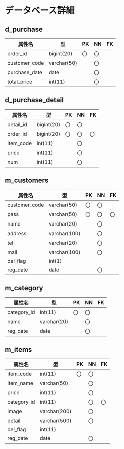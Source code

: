 # データべース詳細

## d_purchase 

| 属性名 | 型 | PK | NN | FK |
|--------|----|----|----|----|
|order_id|bigint(20)|〇|〇||
|customer_code|varchar(50)||〇||
|purchase_date|date||〇||
|total_price|int(11)||〇||

## d_purchase_detail

| 属性名 | 型 | PK | NN | FK |
|--------|----|----|----|----|
|detail_id|bigint(20)|〇|〇||
|order_id|bigint(20)|〇|〇|〇|
|item_code|int(11)||〇||
|price|int(11)||〇||
|num|int(11)||〇||

## m_customers

| 属性名 | 型 | PK | NN | FK |
|--------|----|----|----|----|
|customer_code|varchar(50)|〇|〇||
|pass|varchar(50)|〇|〇|〇|
|name|varchar(20)||〇||
|address|varchar(100)||〇||
|tel|varchar(20)||〇||
|mail|varchar(100)||〇||
|del_flag|int(1)||||
|reg_date|date||〇||

## m_category

| 属性名 | 型 | PK | NN | FK |
|--------|----|----|----|----|
|category_id|int(11)|〇|〇||
|name|varchar(20)||〇||
|reg_date|date||〇||

## m_items

| 属性名 | 型 | PK | NN | FK |
|--------|----|----|----|----|
|item_code|int(11)|〇|〇||
|item_name|varchar(50)||〇||
|price|int(11)||〇||
|category_id|int(11)||〇|〇|
|image|varchar(200)||〇||
|detail|varchar(500)||〇||
|del_flag|int(11)||||
|reg_date|date||〇||
